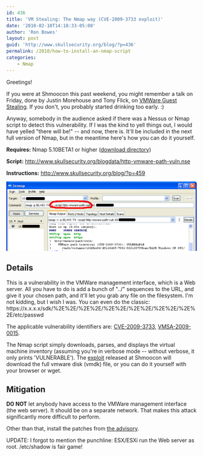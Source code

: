 ```yaml
---
id: 436
title: 'VM Stealing: The Nmap way (CVE-2009-3733 exploit)'
date: '2010-02-10T14:18:33-05:00'
author: 'Ron Bowes'
layout: post
guid: 'http://www.skullsecurity.org/blog/?p=436'
permalink: /2010/how-to-install-an-nmap-script
categories:
    - Nmap
---
```


Greetings! 

If you were at Shmoocon this past weekend, you might remember a talk on Friday, done by Justin Morehouse and Tony Flick, on <a href='http://fyrmassociates.com/tools/gueststealer-v1.pl'>VMWare Guest Stealing</a>. If you don't, you probably started drinking too early. :)
<!--more-->
Anyway, somebody in the audience asked if there was a Nessus or Nmap script to detect this vulnerability. If I was the kind to yell things out, I would have yelled "there will be!" -- and now, there is. It'll be included in the next full version of Nmap, but in the meantime here's how you can do it yourself. 

<strong>Requires:</strong> Nmap 5.10BETA1 or higher (<a href='http://nmap.org/dist/?C=M&O=D'>download directory</a>)

<strong>Script:</strong> <a href='http://www.skullsecurity.org/blogdata/http-vmware-path-vuln.nse'>http://www.skullsecurity.org/blogdata/http-vmware-path-vuln.nse</a>

<strong>Instructions:</strong> <a href='http://www.skullsecurity.org/blog/?p=459'>http://www.skullsecurity.org/blog/?p=459</a>

<img src='/blogdata/installing-scripts-3.png'>

<h2>Details</h2>
This is a vulnerability in the VMWare management interface, which is a Web server. All you have to do is add a bunch of "../" sequences to the URL, and give it your chosen path, and it'll let you grab any file on the filesystem. I'm not kidding, but I wish I was. You can even do the classic: https://x.x.x.x/sdk/%2E%2E/%2E%2E/%2E%2E/%2E%2E/%2E%2E/%2E%2E/etc/passwd

The applicable vulnerability identifiers are: <a href='http://cve.mitre.org/cgi-bin/cvename.cgi?name=CVE-2009-3733'>CVE-2009-3733</a>, <a href='http://www.vmware.com/security/advisories/VMSA-2009-0015.html'>VMSA-2009-0015</a>. 

The Nmap script simply downloads, parses, and displays the virtual machine inventory (assuming you're in verbose mode -- without verbose, it only prints 'VULNERABLE'). The <a href='http://fyrmassociates.com/tools/gueststealer-v1.pl'>exploit</a> released at Shmoocon will download the full vmware disk (vmdk) file, or you can do it yourself with your browser or wget. 

<h2>Mitigation</h2>
<strong>DO NOT</strong> let anybody have access to the VMWare management interface (the web server). It should be on a separate network. That makes this attack significantly more difficult to perform. 

Other than that, install the patches from <a href='http://www.vmware.com/security/advisories/VMSA-2009-0015.html'>the advisory</a>. 

UPDATE: I forgot to mention the punchline: ESX/ESXi run the Web server as root. /etc/shadow is fair game! 
